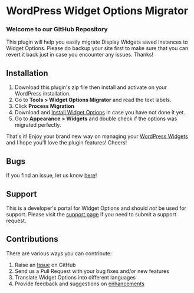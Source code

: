 # WordPress Widget Options Migrator #

### Welcome to our GitHub Repository

This plugin will help you easily migrate Display Widgets saved instances to Widget Options. Please do backup your site first to make sure that you can revert it back just in case you encounter any issues. Thanks!

## Installation ##
1. Download this plugin's zip file then install and activate on your WordPress installation.
2. Go to **Tools > Widget Options Migrator** and read the text labels.
3. Click **Process Migration**
4. Download and [Install Widget Options](https://wordpress.org/plugins/widget-options/) in case you have not done it yet.
5. Go to **Appearance > Widgets** and double check if the options was migrated perfectly.

That's it! Enjoy your brand new way on managing your [WordPress Widgets](https://widget-options.com) and I hope you'll love the plugin features! Cheers!

## Bugs ##
If you find an issue, let us know [here](https://github.com/phpbits/widget-options/issues)!

## Support ##
This is a developer's portal for Widget Options and should _not_ be used for support. Please visit the [support page](https://phpbits.net/support) if you need to submit a support request.

## Contributions ##
There are various ways you can contribute:

1. Raise an [Issue](https://github.com/phpbits/widget-options-migrator/issues) on GitHub
2. Send us a Pull Request with your bug fixes and/or new features
3. Translate Widget Options into different languages
4. Provide feedback and suggestions on [enhancements](https://github.com/phpbitswidget-options-migrator/issues)
